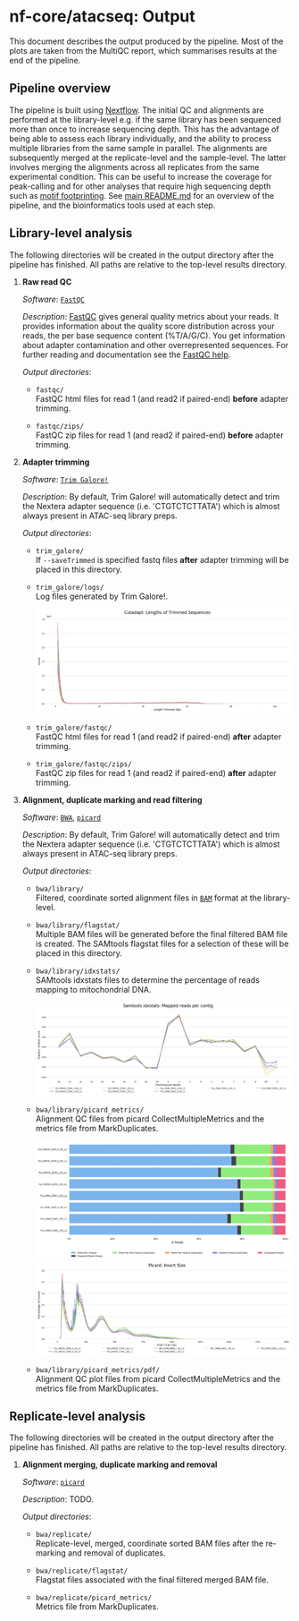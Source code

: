 # nf-core/atacseq: Output

This document describes the output produced by the pipeline. Most of the plots are taken from the MultiQC report, which summarises results at the end of the pipeline.

## Pipeline overview
The pipeline is built using [Nextflow](https://www.nextflow.io/). The initial QC and alignments are performed at the library-level e.g. if the same library has been sequenced more than once to increase sequencing depth. This has the advantage of being able to assess each library individually, and the ability to process multiple libraries from the same sample in parallel. The alignments are subsequently merged at the replicate-level and the sample-level. The latter involves merging the alignments across all replicates from the same experimental condition. This can be useful to increase the coverage for peak-calling and for other analyses that require high sequencing depth such as [motif footprinting](https://www.ncbi.nlm.nih.gov/pmc/articles/PMC3959825/). See [main README.md](../README.md) for an overview of the pipeline, and the bioinformatics tools used at each step.

## Library-level analysis

The following directories will be created in the output directory after the pipeline has finished. All paths are relative to the top-level results directory.

1. **Raw read QC**

    *Software*: [`FastQC`](https://www.bioinformatics.babraham.ac.uk/projects/trim_galore/)  

    *Description*: [FastQC](http://www.bioinformatics.babraham.ac.uk/projects/fastqc/) gives general quality metrics about your reads. It provides information about the quality score distribution across your reads, the per base sequence content (%T/A/G/C). You get information about adapter contamination and other overrepresented sequences. For further reading and documentation see the [FastQC help](http://www.bioinformatics.babraham.ac.uk/projects/fastqc/Help/).

    *Output directories*:
    * `fastqc/`  
      FastQC html files for read 1 (and read2 if paired-end) **before** adapter trimming.

    * `fastqc/zips/`    
      FastQC zip files for read 1 (and read2 if paired-end) **before** adapter trimming.    

2. **Adapter trimming**

    *Software*: [`Trim Galore!`](https://www.bioinformatics.babraham.ac.uk/projects/trim_galore/)

    *Description*: By default, Trim Galore! will automatically detect and trim the Nextera adapter sequence (i.e. 'CTGTCTCTTATA') which is almost always present in ATAC-seq library preps.   

    *Output directories*:
    * `trim_galore/`  
      If `--saveTrimmed` is specified fastq files **after** adapter trimming will be placed in this directory.

    * `trim_galore/logs/`    
      Log files generated by Trim Galore!.

      ![cutadapt](images/mqc_cutadapt_plot.png)

    * `trim_galore/fastqc/`    
      FastQC html files for read 1 (and read2 if paired-end) **after** adapter trimming.

    * `trim_galore/fastqc/zips/`    
      FastQC zip files for read 1 (and read2 if paired-end) **after** adapter trimming.

3. **Alignment, duplicate marking and read filtering**

    *Software*: [`BWA`](https://sourceforge.net/projects/bio-bwa/files/), [`picard`](https://broadinstitute.github.io/picard/)  

    *Description*: By default, Trim Galore! will automatically detect and trim the Nextera adapter sequence (i.e. 'CTGTCTCTTATA') which is almost always present in ATAC-seq library preps.   

    *Output directories*:
    * `bwa/library/`  
      Filtered, coordinate sorted alignment files in [`BAM`](https://samtools.github.io/hts-specs/SAMv1.pdf) format at the library-level.

    * `bwa/library/flagstat/`    
      Multiple BAM files will be generated before the final filtered BAM file is created. The SAMtools flagstat files for a selection of these will be placed in this directory.

    * `bwa/library/idxstats/`    
      SAMtools idxstats files to determine the percentage of reads mapping to mitochondrial DNA.

      ![idxstats](images/mqc_samtools_idxstats_plot.png)

    * `bwa/library/picard_metrics/`    
      Alignment QC files from picard CollectMultipleMetrics and the metrics file from MarkDuplicates.

      ![deduplication](images/mqc_picard_deduplication_plot.png)
      ![insert_size](images/mqc_picard_insert_size_plot.png)

    * `bwa/library/picard_metrics/pdf/`    
      Alignment QC plot files from picard CollectMultipleMetrics and the metrics file from MarkDuplicates.

## Replicate-level analysis

The following directories will be created in the output directory after the pipeline has finished. All paths are relative to the top-level results directory.

1. **Alignment merging, duplicate marking and removal**

    *Software*: [`picard`](https://broadinstitute.github.io/picard/)  

    *Description*: TODO.

    *Output directories*:
    * `bwa/replicate/`  
      Replicate-level, merged, coordinate sorted BAM files after the re-marking and removal of duplicates.

    * `bwa/replicate/flagstat/`    
      Flagstat files associated with the final filtered merged BAM file.

    * `bwa/replicate/picard_metrics/`    
      Metrics file from MarkDuplicates.



<!---

    2. Normalised bigWig files - [`BEDTools`](https://github.com/arq5x/bedtools2/), [`wigToBigWig`](http://hgdownload.soe.ucsc.edu/admin/exe/)
        * `bwa/replicate/bigwig/` - Normalised [`bigWig`](https://genome.ucsc.edu/goldenpath/help/bigWig.html) files scaled to 1 million mapped reads.                                                                                                                                                                                         

    3. TSS meta-profiles - [`deepTools`](https://deeptools.readthedocs.io/en/develop/)
        * `bwa/replicate/deeptools/` - TSS meta-profile plot for coverage across all genes. Generated with deepTools *computeMatrix* and *plotProfile* commands.                                                                                                                                                                                  

        ![tss_plot](images/mqc_deeptools_tss_plot.png)

    4. Call peaks - [`MACS2`](https://github.com/taoliu/MACS)

        * `bwa/replicate/macs2/` - MACS2 output files: `*.xls`, `*.broadPeak` or `*.narrowPeak`, `*.gappedPeak` and `*summits.bed`. The files generated will depend on whether MACS2 has been run in narrowPeak or broadPeak mode.                                                                                                            
                                   HOMER peak-to-gene annotation file: `*.annotatePeaks.txt`.                                                                                                                                                                                                                                                  
        * `bwa/replicate/macs2/qc/` - Peak QC plots including fold-change distribution and peak percentage across gene features: `*.pdf`.                                                                                                                                                                                                        
                                      MultiQC custom-content files for [`FRiP score`](https://genome.cshlp.org/content/22/9/1813.full.pdf+html) and peak count: `*.FRiP_mqc.tsv` and `*_peaks.count_mqc.tsv`.                                                                                                                                     

            ![peak_count](images/mqc_macs2_peak_count_plot.png)
            ![FRiP_score](images/mqc_frip_score_plot.png)

    6. Annotate peaks - [`HOMER`](http://homer.ucsd.edu/homer/download.html)

        ![annotatePeaks](images/mqc_annotatePeaks_feature_percentage_plot.png)

    7. Create consensus set of peaks - [`BEDTools`](https://github.com/arq5x/bedtools2/)

        * `bwa/replicate/macs2/merged/` - Consensus peak-set across all samples in BED format: `*.bed`.                                                                                                                                                                                                                                              
                                          Consensus peak-set across all samples in SAF format: `*.saf`. Required by featureCounts.                                                                                                                                                                                                                   
                                          HOMER peak-to-gene annotation file for consensus peak-set: `*.annotatePeaks.txt`.                                                                                                                                                                                                                          
                                          Spreadsheet representation of merged peak set across samples **with** gene annotation columns: `*.boolean.annotatePeaks.txt`. The columns from individual peak files are included in this file along with the ability to filter peaks based on their presence or absence in multiple replicates/conditions.
                                          Spreadsheet representation of merged peak set across samples **without** gene annotation columns: `*.boolean.txt`. Use file above for downstream analysis.                                                                                           
                                          [`UpSetR`](https://cran.r-project.org/web/packages/UpSetR/README.html) files to illustrate peak intersection: `*.boolean.intersect.plot.pdf` and `*.boolean.intersect.txt`.                                                                          

        ![upsetr](images/mqc_upsetr_intersect_plot.png)

    8. Read counting relative to consensus set of peaks - [`featureCounts`](http://bioinf.wehi.edu.au/featureCounts/)

        ![featureCounts](images/mqc_featureCounts_assignment_plot.png)

    9. Differential binding analysis, PCA and clustering - [`R`](https://www.r-project.org/), [`DESeq2`](https://bioconductor.org/packages/release/bioc/html/DESeq2.html)

        * `bwa/replicate/macs2/merged/deseq2/` - Differential binding results across all merged peaks and all comparisons: `*.results.txt`                                                                                                                                                            
                                                 Plots for PCA, hierarchical clustering,and DESeq2 dispersion estimates and variance stabilizing transformation: `*.plots.pdf`                                                                                                                        
                                                 Log file with information for number of genes differentially bound at different FDR and fold-change thresholds for each comparison: `*log`.                                                                                                          
                                                 R data file containing `dds` and `rld` objects generated by [DESeq2](https://bioconductor.org/packages/release/bioc/vignettes/DESeq2/inst/doc/DESeq2.html#the-deseqdataset): `*.dds.rld.RData`                                                       
                                                 R sessionInfo log file containing information about R, the OS and attached or loaded packages: `R_sessionInfo.log`.                                                                                                                                  
        * `bwa/replicate/macs2/merged/deseq2/<COMPARISON>/` - Spreadsheet containing comparison-specific DESeq2 output for differential binding results across all peaks: '`*.results.txt`'                                                                                                                        
                                                              Subset of above file for peaks that pass FDR <= 0.01 (`*FDR0.01.results.txt`), FDR <= 0.01 and fold-change >= 2 (`*FDR0.01.FC2.results.txt`), FDR <= 0.05 (`*FDR0.05.results.txt`) and FDR <= 0.05 and fold-change >= 2 (`*FDR0.05.FC2.results.txt`).
                                                              BED files for peaks that pass FDR <= 0.01 (`*FDR0.01.results.bed`), FDR <= 0.01 and fold-change >= 2 (`*FDR0.01.FC2.results.bed`), FDR <= 0.05 (`*FDR0.05.results.bed`) and FDR <= 0.05 and fold-change >= 2 (`*FDR0.05.FC2.results.bed`).
                                                              MA, Volcano, clustering and scatterplots at FDR <= 0.01 and FDR <= 0.05: `*deseq2.plots.pdf`.
        * `bwa/replicate/macs2/merged/deseq2/sizeFactors/`  - Files containing DESeq2 sizeFactors per sample: `*.txt` and `*.RData`.

            ![PCA](images/mqc_deseq2_pca_plot.png)
            ![sample_similarity](images/mqc_deseq2_sample_similarity_plot.png)

## Sample-level analysis

    * `bwa/sample/` - The analysis steps and directory structure for `bwa/replicate/` and `bwa/sample/` are almost identical. The main difference is that multiple libraries sequenced from the same sample will be merged at the replicate-level whereas all the replicates associated with an experimental condition will be merged at the sample-level.

    >NB: Replicate-level alignments will be used for read counting relative to the consensus sample-level peakset. This is the only way in which differential analysis can be performed at the sample-level.

## Aggregate analysis
    1. Collect and present QC at the raw read, alignment and peak-level - [`MultiQC`](http://multiqc.info/) & [`R`](https://www.r-project.org/)
        * `multiqc/` - Results generated by MultiQC to collate pipeline QC from FastQC, TrimGalore, samtools flagstat, samtools idxstats, picard CollectMultipleMetrics, picard MarkDuplicates, featureCounts. The default [multiqc config file](../assets/multiqc_config.yaml) also contains the provision for loading custom-content to report peak counts, FriP scores and peak to gene annnotation proportions.

    2. Create IGV session file containing bigWig tracks, peaks and differential sites for data visualisation - [`IGV`](https://software.broadinstitute.org/software/igv/)

        * `igv/` - An IGV session file called `igv_session.xml` will be created at the end of the pipeline. This avoids having to load all the data individually into IGV for visualisation. Once installed, open IGV, go to `File > Open Session` and select the `igv_session.xml` file for loading.
                   File paths in the IGV session file will be set as absolute paths to the directory containing the results. If you prefer to load the data over the web you can just replace the relevant portion of the file path with a link in the session file.
                   The path to the genome fasta file provided to the pipeline will be set as the genome for the IGV session. If you prefer to use an in-built genome provided by IGV just change the file path to the name of the IGV genome e.g. mm10 or hg19.

## Other results
    1. Reference genome files
        *`reference_genome/` - If the `--saveReference` parameter is provided then genome-specific files and alignment indices generated by the pipeline will be saved in this directory.

    2. Pipeline information

        * `pipeline_info/` - Nextflow provides excellent functionality for generating various reports relevant to the running and execution of the pipeline. This will allow you to trouble-shoot errors with the running of the pipeline, and also provide you with other information such as launch commands, run times and resource usage. Default reports generated by the pipeline are `atacseq_report.html`, `atacseq_timeline.html`, `atacseq_trace.txt` and `atacseq_dag.dot`. See [Nextflow Tracing & visualisation](https://www.nextflow.io/docs/latest/tracing.html).

        * `Documentation/` - Additional reports and documentation generated by the pipeline i.e. `pipeline_report.html`, `pipeline_report.txt`, `results_description.html`.

-->
